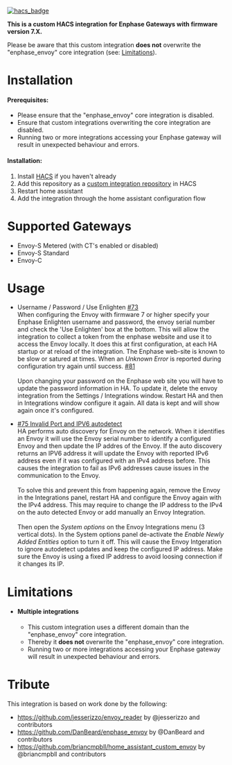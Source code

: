 [![hacs_badge](https://img.shields.io/badge/HACS-Custom-41BDF5.svg)](https://github.com/hacs/integration)


**This is a custom HACS integration for Enphase Gateways with firmware version 7.X.**

Please be aware that this custom integration **does not** overwrite the "enphase_envoy" core integration (see: [Limitations](#limitations)).

# Installation
#### Prerequisites:
- Please ensure that the "enphase_envoy" core integration is disabled.
- Ensure that custom integrations overwriting the core integration are disabled.   
- Running two or more integrations accessing your Enphase gateway will result in unexpected behaviour and errors.

#### Installation:
1. Install [HACS](https://hacs.xyz/) if you haven't already
2. Add this repository as a [custom integration repository](https://hacs.xyz/docs/faq/custom_repositories) in HACS
4. Restart home assistant
5. Add the integration through the home assistant configuration flow


# Supported Gateways

  - Envoy-S Metered (with CT's enabled or disabled)
  - Envoy-S Standard
  - Envoy-C


# Usage

  - Username / Password / Use Enlighten [#73](https://github.com/briancmpbll/home_assistant_custom_envoy/issues/73)\
      When configuring the Envoy with firmware 7 or higher specify your Enphase Enlighten username and password, the envoy serial number and check the 'Use Enlighten' box at the bottom. This will allow the integration to collect a token from the enphase website and use it to access the Envoy locally. It does this at first configuration, at each HA startup or at reload of the integration. The Enphase web-site is known to be slow or satured at times. When an *Unknown Error* is reported during configuration try again until success. [#81](https://github.com/briancmpbll/home_assistant_custom_envoy/issues/81) \
      \
      Upon changing your password on the Enphase web site you will have to update the password information in HA. To update it, delete the envoy integration from the Settings / Integrations window. Restart HA and then in Integrations window configure it again. All data is kept and will show again once it's configured.

  - [#75 Invalid Port and IPV6 autodetect](https://github.com/briancmpbll/home_assistant_custom_envoy/issues/75) \
      HA performs auto discovery for Envoy on the network. When it identifies an Envoy it will use the Envoy serial number 
      to identify a configured Envoy and then update the IP addres of the Envoy. If the auto discovery returns an IPV6 address it will update the Envoy with reported IPv6 address even if it was configured with an IPv4 address before. This causes the integration to fail as IPv6 addresses cause issues in the communication to the Envoy. \
      \
      To solve this and prevent this from happening again, remove the Envoy in the Integrations panel, restart HA and configure the Envoy again with the IPv4 address. This may require to change the IP address to the IPv4 on the auto detected Envoy or add manually an Envoy Integration. \
      \
      Then open the *System options* on the Envoy Integrations menu (3 vertical dots). In the System options panel de-activate the *Enable Newly Added Entities* option to turn it off. This will cause the Envoy Intgeration to ignore autodetect updates and keep the configured IP address. Make sure the Envoy is using a fixed IP address to avoid loosing connection if it changes its IP.


# Limitations
* #### Multiple integrations
  - This custom integration uses a different domain than the "enphase_envoy" core integration.   
  - Thereby it **does not** overwrite the "enphase_envoy" core integration.   
  - Running two or more integrations accessing your Enphase gateway will result in unexpected behaviour and errors.


# Tribute

This integration is based on work done by the following:

*  https://github.com/jesserizzo/envoy_reader by @jesserizzo and contributors
*  https://github.com/DanBeard/enphase_envoy by @DanBeard and contributors
*  https://github.com/briancmpbll/home_assistant_custom_envoy by @briancmpbll and contributors
